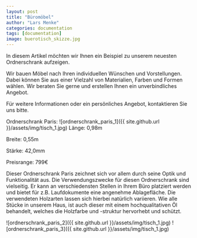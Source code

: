 ```yaml
---
layout: post
title: "Büromöbel"
author: "Lars Menke"
categories: documentation
tags: [documentation]
image: buerotisch_skizze.jpg
---
```


In diesem Artikel möchten wir Ihnen ein Beispiel zu unserem neuesten Ordnerschrank aufzeigen.

Wir bauen Möbel nach Ihren individuellen Wünschen und Vorstellungen. 
Dabei können Sie aus einer Vielzahl von Materialien, Farben und Formen wählen. 
Wir beraten Sie gerne und erstellen Ihnen ein unverbindliches Angebot.

Für weitere Informationen oder ein persönliches Angebot, kontaktieren Sie uns bitte.


Ordnerschrank Paris:
![ordnerschrank_paris_1]({{ site.github.url }}/assets/img/tisch_1.jpg)
Länge:  0,98m 

Breite: 0,55m

Stärke: 42,0mm

Preisrange: 799€

Dieser Ordnerschrank Paris zeichnet sich vor allem durch seine Optik und Funktionalität aus.
Die Verwendungszwecke für diesen Ordnerschrank sind vielseitig. Er kann an verschiedensten Stellen in Ihrem Büro platziert werden und bietet für z.B. Laufdokumente eine angenehme Ablagefläche.
Die verwendeten Holzarten lassen sich hierbei natürlich variieren.
Wie alle Stücke in unserem Haus, ist auch dieser mit einem hochqualitativen Öl behandelt, welches die Holzfarbe und -struktur hervorhebt und schützt.

![ordnerschrank_paris_2]({{ site.github.url }}/assets/img/tisch_1.jpg)
![ordnerschrank_paris_3]({{ site.github.url }}/assets/img/tisch_1.jpg)
